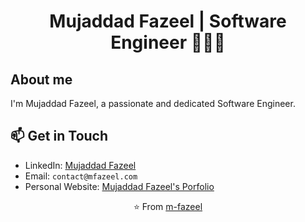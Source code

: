 <div align="center">

# Mujaddad Fazeel | Software Engineer 👨🏻‍💻

</div>

<div align="center">

</div>

## About me

I'm Mujaddad Fazeel, a passionate and dedicated Software Engineer.

## 📫 Get in Touch

- LinkedIn: [Mujaddad Fazeel](https://www.linkedin.com/in/your-linkedin)
- Email: `contact@mfazeel.com`
- Personal Website: [Mujaddad Fazeel's Porfolio](http://www.mfazeel.com)

<div align="center">

⭐️ From [m-fazeel](https://github.com/m-fazeel)

</div>
